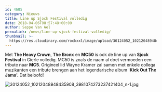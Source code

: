 ```yaml
---
id: 4605
category: Nieuws
title: Line up Sjock Festival volledig
date: 2018-04-06T08:57:48+00:00
author: Seppe Van Ael
permalink: /news/line-up-sjock-festival-volledig/
thumbnail: >-
  https://res.cloudinary.com/rockxxl/image/upload/30124052_10212048948435908_3981074273237421404_n.jpg
---
```

Met **The Heavy Crown**, **The Bronx** en **MC50** is ook de line up van **Sjock Festival** in Gierle volledig. MC50 is zoals de naam al doet vermoeden een tribute naar **MC5**. Origineel lid Wayne Kramer zal samen met enkele collega muzikanten een tribute brengen aan het legendarische album '**Kick Out The Jams**'. Dat beloofd!

![30124052_10212048948435908_3981074273237421404_n-1.jpg](https://res.cloudinary.com/rockxxl/image/upload/30124052_10212048948435908_3981074273237421404_n-1.jpg)